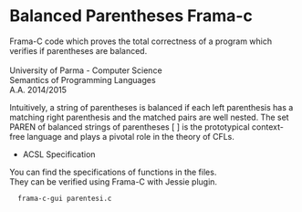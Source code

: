 # Balanced Parentheses Frama-c 

Frama-C code which proves the total correctness of a program which verifies if parentheses are balanced.<br><br>
University of Parma - Computer Science <br>
Semantics of Programming Languages <br>
A.A. 2014/2015


Intuitively, a string of parentheses is balanced if each left parenthesis has a matching right parenthesis and the matched pairs are well nested. The set PAREN of balanced strings of parentheses [ ] is the prototypical context-free language and plays a pivotal role in the theory of CFLs.

* ACSL Specification

You can find the specifications of functions in the files. <br>
They can be verified using Frama-C with Jessie plugin.
```
  frama-c-gui parentesi.c
```

